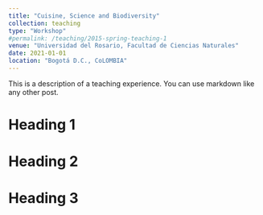 ```yaml
---
title: "Cuisine, Science and Biodiversity"
collection: teaching
type: "Workshop"
#permalink: /teaching/2015-spring-teaching-1
venue: "Universidad del Rosario, Facultad de Ciencias Naturales"
date: 2021-01-01
location: "Bogotá D.C., CoLOMBIA"
---
```


This is a description of a teaching experience. You can use markdown like any other post.

Heading 1
======

Heading 2
======

Heading 3
======
